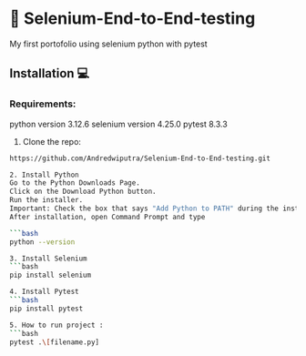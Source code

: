 # 🚀 Selenium-End-to-End-testing
My first portofolio using selenium python with pytest

## Installation 💻
### Requirements:
python version 3.12.6
selenium version 4.25.0
pytest 8.3.3

1. Clone the repo:
```bash
https://github.com/Andredwiputra/Selenium-End-to-End-testing.git

2. Install Python
Go to the Python Downloads Page.
Click on the Download Python button.
Run the installer.
Important: Check the box that says "Add Python to PATH" during the installation process.
After installation, open Command Prompt and type

```bash
python --version

3. Install Selenium
```bash
pip install selenium

4. Install Pytest
```bash
pip install pytest

5. How to run project :
```bash
pytest .\[filename.py]
